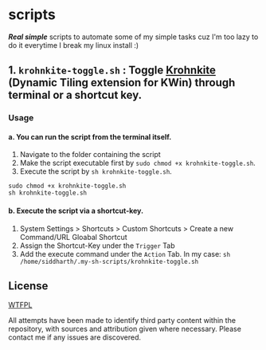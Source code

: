 # scripts
_**Real simple**_ scripts to automate some of my simple tasks cuz I'm too lazy to do it everytime I break my linux install :)

## 1. `krohnkite-toggle.sh` : Toggle [Krohnkite](https://github.com/esjeon/krohnkite) (Dynamic Tiling extension for KWin) through terminal or a shortcut key.

### Usage

#### a. You can run the script from the terminal itself.
  1. Navigate to the folder containing the script
  2. Make the script executable first by `sudo chmod +x krohnkite-toggle.sh`.
  3. Execute the script by `sh krohnkite-toggle.sh`.
```
sudo chmod +x krohnkite-toggle.sh
sh krohnkite-toggle.sh
```
#### b. Execute the script via a shortcut-key.
  1. System Settings > Shortcuts > Custom Shortcuts > Create a new Command/URL Gloabal Shortcut
  2. Assign the Shortcut-Key under the `Trigger` Tab
  3. Add the execute command under the `Action` Tab. In my case: `sh /home/siddharth/.my-sh-scripts/krohnkite-toggle.sh`

## License
[WTFPL](https://github.com/siddharth-03s/scripts/blob/main/LICENSE.txt)

All attempts have been made to identify third party content within the repository, with sources and attribution given where necessary. Please contact me if any issues are discovered.


